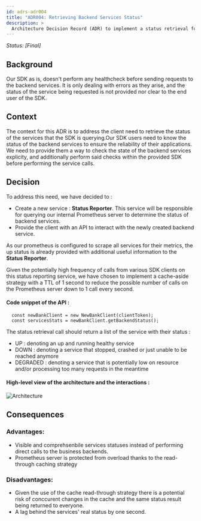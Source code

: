```yaml
---
id: adrs-adr004
title: "ADR004: Retrieving Backend Services Status"
description: >
  Architecture Decision Record (ADR) to implement a status retrieval for backend services
---
```


*Status: [Final]*

## Background

Our SDK as is, doesn't perform any healthcheck before sending requests to the backend services. It is only dealing with errors as they arise, and the status of the service being requested is not provided nor clear to the end user of the SDK.

## Context

The context for this ADR is to address the client need to retrieve the status of the services that the SDK is querying.Our SDK users need to know the status of the backend services to ensure the reliability of their applications. We need to provide them a way to check the state of the backend services explicity, and additionally perform said checks within the provided SDK before performing the service calls.

## Decision

To address this need, we have decided to : 
- Create a new service : **Status Reporter**. This service will be responsible for querying our internal Prometheus server to determine the status of backend services.
- Provide the client with an API to interact with the newly created backend service.

As our prometheus is configured to scrape all services for their metrics, the up status is already provided with additional useful information to the **Status Reporter**.

Given the potentially high frequency of calls from various SDK clients on this status reporting service, we have chosen to implement a cache-aside strategy with a TTL of 1 second to reduce the possible number of calls on the Prometheus server down to 1 call every second.

#### Code snippet of the API : 

```JS 
  const newBankClient = new NewBankClient(clientToken);
  const servicesStats = newBankClient.getBackendStatus();
```

The status retrieval call should return a list of the service with their status : 
- UP : denoting an up and running healthy service
- DOWN : denoting a service that stopped, crashed or just unable to be reached anymore
- DEGRADED : denoting a service that is potentially low on resource and/or processing too many requests in the meantime

#### High-level view of the architecture and the interactions : 

![Architecture](https://github.com/pns-si5-al-course/al-newbank-23-24-al-23-24-b-v5/blob/main/adr/images/service-status.png)

## Consequences

### Advantages:
- Visible and comprehsenbile services statuses instead of performing direct calls to the business backends.
- Prometheus server is protected from overload thanks to the read-through caching strategy

### Disadvantages:
- Given the use of the cache read-through strategy there is a potential risk of conccurent changes in the cache and the same status result being returned to everyone.
- A lag behind the services' real status by one second.
